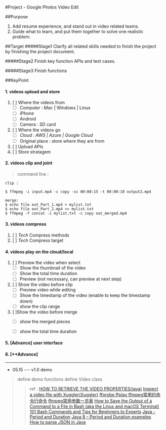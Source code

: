 #Project - Google Photos Video Edit

##Purpose

1. Add resume experience, and stand out in video related teams.
2. Guide what to learn, and put them together to solve one realistic problem.

##Target
#####Stage1
Clarify all related skills needed to finish the project by finishing the project document.

#####Stage2
Finish key function APIs and test cases.

#####Stage3
Finish functions

##KeyPoint
#### 1. videos upload and store
1. [ ] Where the videos from
	- [ ] Computer : _Mac_ | Windows | Linux
	- [ ] iPhone
	- [ ] Android
	- [ ] Camera : SD card
2. [ ] Where the videos go
	- [ ] _Cloud : AWS | Azure | Google Cloud_
	- [ ] Original place : store where they are from
3. [ ] Upload APIs
3. [ ] Store stratagem 



#### 2. videos clip and joint 
> command line :

~~~ 
clip :

$ ffmpeg -i input.mp4 -c copy -ss 00:00:15 -t 00:00:10 output2.mp4

merge:
$ echo file out_Part_1.mp4 > mylist.txt
$ echo file out_Part_2.mp4 >> mylist.txt
$ ffmpeg -f concat -i mylist.txt -c copy out_merged.mp4

~~~

#### 3. videos compress
1. [ ] _Tech_ Compress methods
2. [ ] _Tech_ Compress target


#### 4. videos play on the cloud/local
1. [ ] Preview the video when select 
	- [ ] Show the thumbnail of the video
	- [ ] Show the total time duration
	- [ ] Preview (not necessary, can preview at next step)
2. [ ] Show the video before clip 
	- [ ] Preview video while editing
	- [ ] Show the timestamp of the video (enable to keep the timestamp down)
	- [ ] show the clip range 	
3. [ ]Show the video before merge
	- [ ] show the merged pieces
	- [ ] show the total time duration


#### 5. [Advance] user interface
#### 6. [**Advance] 

---

- 05.15 --- v1.0 demo 

> define demo functions
> define Video class
>> ref :
>>	[HOW TO RETRIEVE THE VIDEO PROPERTIES(java)](http://www.javacreed.com/how-to-retrieve-the-video-properties/)
>> [Inspect a video file with Xuggler(Xuggler)](https://examples.javacodegeeks.com/desktop-java/xuggler/inspect-a-video-file-with-xuggler/)
>>[ffprobe,ffplay ffmpeg常用的命令行命令](https://juejin.im/post/5a59993cf265da3e4f0a1e4b)
>>[ffmpeg常用参数一览表](https://blog.csdn.net/maopig/article/details/6610257#)
>> [How to Save the Output of a Command to a File in Bash (aka the Linux and macOS Terminal)](https://www.howtogeek.com/299219/how-to-save-the-output-of-a-command-to-a-file-in-bash-aka-the-linux-and-macos-terminal/)
>> [101 Bash Commands and Tips for Beginners to Experts](https://dev.to/awwsmm/101-bash-commands-and-tips-for-beginners-to-experts-30je)
>> [Java - Period and Duration](https://docs.oracle.com/javase/tutorial/datetime/iso/period.html)
>> [Java 8 – Period and Duration examples](https://www.mkyong.com/java8/java-8-period-and-duration-examples/)
>> [How to parse JSON in Java
](https://stackoverflow.com/questions/2591098/how-to-parse-json-in-java)
